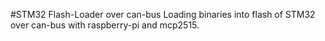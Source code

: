 #STM32 Flash-Loader over can-bus
Loading binaries into flash of STM32 over can-bus with raspberry-pi and mcp2515.
